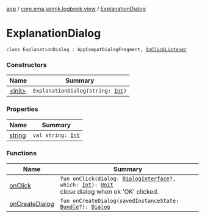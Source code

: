 [app](../../index.md) / [com.ema.jannik.logbook.view](../index.md) / [ExplanationDialog](./index.md)

# ExplanationDialog

`class ExplanationDialog : AppCompatDialogFragment, `[`OnClickListener`](https://developer.android.com/reference/android/content/DialogInterface/OnClickListener.html)

### Constructors

| Name | Summary |
|---|---|
| [&lt;init&gt;](-init-.md) | `ExplanationDialog(string: `[`Int`](https://kotlinlang.org/api/latest/jvm/stdlib/kotlin/-int/index.html)`)` |

### Properties

| Name | Summary |
|---|---|
| [string](string.md) | `val string: `[`Int`](https://kotlinlang.org/api/latest/jvm/stdlib/kotlin/-int/index.html) |

### Functions

| Name | Summary |
|---|---|
| [onClick](on-click.md) | `fun onClick(dialog: `[`DialogInterface`](https://developer.android.com/reference/android/content/DialogInterface.html)`?, which: `[`Int`](https://kotlinlang.org/api/latest/jvm/stdlib/kotlin/-int/index.html)`): `[`Unit`](https://kotlinlang.org/api/latest/jvm/stdlib/kotlin/-unit/index.html)<br>close dialog when ok 'OK' clicked. |
| [onCreateDialog](on-create-dialog.md) | `fun onCreateDialog(savedInstanceState: `[`Bundle`](https://developer.android.com/reference/android/os/Bundle.html)`?): `[`Dialog`](https://developer.android.com/reference/android/app/Dialog.html) |
